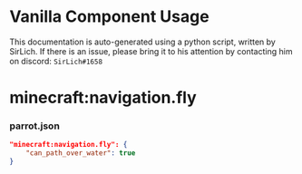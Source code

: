 # Vanilla Component Usage
This documentation is auto-generated using a python script, written by SirLich. If there is an issue, please bring it to his attention by contacting him on discord: `SirLich#1658`

# minecraft:navigation.fly
### parrot.json
```JSON
"minecraft:navigation.fly": {
    "can_path_over_water": true
}
```

